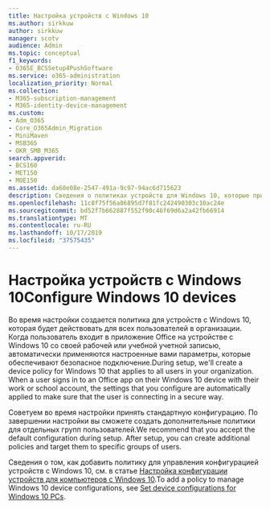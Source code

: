 ```yaml
---
title: Настройка устройств с Windows 10
ms.author: sirkkuw
author: sirkkuw
manager: scotv
audience: Admin
ms.topic: conceptual
f1_keywords:
- O365E_BCSSetup4PushSoftware
ms.service: o365-administration
localization_priority: Normal
ms.collection:
- M365-subscription-management
- M365-identity-device-management
ms.custom:
- Adm_O365
- Core_O365Admin_Migration
- MiniMaven
- MSB365
- OKR_SMB_M365
search.appverid:
- BCS160
- MET150
- MOE150
ms.assetid: da60e08e-2547-491a-9c97-94ac6d715623
description: Сведения о политиках устройств для Windows 10, которые применяются ко всем пользователям в Организации.
ms.openlocfilehash: 11c8f75f56a86895d7f81fc242490303c10ac24e
ms.sourcegitcommit: bd52f7b662887f552f90c46f69d6a2a42fb66914
ms.translationtype: MT
ms.contentlocale: ru-RU
ms.lasthandoff: 10/17/2019
ms.locfileid: "37575435"
---
```

# <a name="configure-windows-10-devices"></a><span data-ttu-id="72b07-103">Настройка устройств с Windows 10</span><span class="sxs-lookup"><span data-stu-id="72b07-103">Configure Windows 10 devices</span></span>

<span data-ttu-id="72b07-p101">Во время настройки создается политика для устройств с Windows 10, которая будет действовать для всех пользователей в организации. Когда пользователь входит в приложение Office на устройстве с Windows 10 со своей рабочей или учебной учетной записью, автоматически применяются настроенные вами параметры, которые обеспечивают безопасное подключение.</span><span class="sxs-lookup"><span data-stu-id="72b07-p101">During setup, we'll create a device policy for Windows 10 that applies to all users in your organization. When a user signs in to an Office app on their Windows 10 device with their work or school account, the settings that you configure are automatically applied to make sure that the user is connecting in a secure way.</span></span>
  
<span data-ttu-id="72b07-p102">Советуем во время настройки принять стандартную конфигурацию. По завершении настройки вы сможете создать дополнительные политики для отдельных групп пользователей.</span><span class="sxs-lookup"><span data-stu-id="72b07-p102">We recommend that you accept the default configuration during setup. After setup, you can create additional policies and target them to specific groups of users.</span></span>
  
<span data-ttu-id="72b07-108">Сведения о том, как добавить политику для управления конфигурацией устройств с Windows 10, см. в статье [Настройка конфигурации устройств для компьютеров с Windows 10](protection-settings-for-windows-10-pcs.md).</span><span class="sxs-lookup"><span data-stu-id="72b07-108">To add a policy to manage Windows 10 device configurations, see [Set device configurations for Windows 10 PCs](protection-settings-for-windows-10-pcs.md).</span></span>
  

